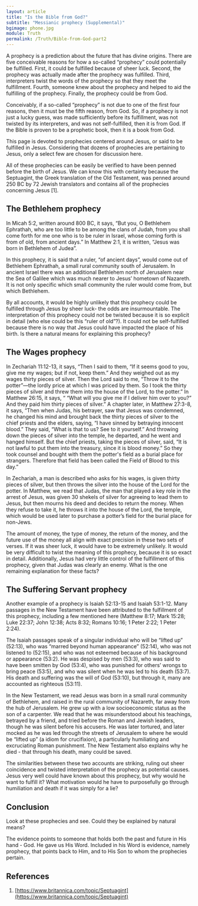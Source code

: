 ```yaml
---
layout: article
title: "Is the Bible from God?"
subtitle: "Messianic prophecy (Supplemental)"
bgimage: phone.jpg
module: Truth
permalink: /Truth/Bible-from-God-part2
---
```


A prophecy is a prediction about the future that has divine origins. There are five conceivable reasons for how a so-called “prophecy” could potentially be fulfilled. First, it could be fulfilled because of sheer luck. Second, the prophecy was actually made after the prophecy was fulfilled. Third, interpreters twist the words of the prophecy so that they meet the fulfillment. Fourth, someone knew about the prophecy and helped to aid the fulfilling of the prophecy. Finally, the prophecy could be from God.
 
Conceivably, if a so-called “prophecy” is not due to one of the first four reasons, then it must be the fifth reason, from God. So, if a prophecy is not just a lucky guess, was made sufficiently before its fulfillment, was not twisted by its interpreters, and was not self-fulfilled, then it is from God. If the Bible is proven to be a prophetic book, then it is a book from God.
 
This page is devoted to prophecies centered around Jesus, or said to be fulfilled in Jesus. Considering that dozens of prophecies are pertaining to Jesus, only a select few are chosen for discussion here.
 
All of these prophecies can be easily be verified to have been penned before the birth of Jesus. We can know this with certainty because the Septuagint, the Greek translation of the Old Testament, was penned around 250 BC by 72 Jewish translators and contains all of the prophecies concerning Jesus [1].
 
## The Bethlehem prophecy
In Micah 5:2, written around 800 BC, it says, “But you, O Bethlehem Ephrathah, who are too little to be among the clans of Judah, from you shall come forth for me one who is to be ruler in Israel, whose coming forth is from of old, from ancient days.” In Matthew 2:1, it is written, “Jesus was born in Bethlehem of Judea”.
 
In this prophecy, it is said that a ruler, “of ancient days”, would come out of Bethlehem Ephrathah, a small rural community south of Jerusalem. In ancient Israel there was an additional Bethlehem north of Jerusalem near the Sea of Galilee which was much nearer to Jesus’ hometown of Nazareth. It is not only specific which small community the ruler would come from, but which Bethlehem.
 
By all accounts, it would be highly unlikely that this prophecy could be fulfilled through Jesus by sheer luck- the odds are insurmountable. The interpretation of this prophecy could not be twisted because it is so explicit in detail (who else could be this “ruler of old”?). It could not be self-fulfilled because there is no way that Jesus could have impacted the place of his birth. Is there a natural means for explaining this prophecy?
 
## The Wages prophecy
In Zechariah 11:12-13, it says, “Then I said to them, “If it seems good to you, give me my wages; but if not, keep them.” And they weighed out as my wages thirty pieces of silver. Then the Lord said to me, “Throw it to the potter”—the lordly price at which I was priced by them. So I took the thirty pieces of silver and threw them into the house of the Lord, to the potter.” In Matthew 26:15, it says, “ “What will you give me if I deliver him over to you?” And they paid him thirty pieces of silver.” A chapter later, in Matthew 27:3-8, it says, “Then when Judas, his betrayer, saw that Jesus was condemned, he changed his mind and brought back the thirty pieces of silver to the chief priests and the elders, saying, “I have sinned by betraying innocent blood.” They said, “What is that to us? See to it yourself.” And throwing down the pieces of silver into the temple, he departed, and he went and hanged himself. But the chief priests, taking the pieces of silver, said, “It is not lawful to put them into the treasury, since it is blood money.” So they took counsel and bought with them the potter's field as a burial place for strangers. Therefore that field has been called the Field of Blood to this day.”
 
In Zechariah, a man is described who asks for his wages, is given thirty pieces of silver, but then throws the silver into the house of the Lord for the potter. In Matthew, we read that Judas, the man that played a key role in the arrest of Jesus, was given 30 shekels of silver for agreeing to lead them to Jesus, but then mourns his deed and decides to return the money. When they refuse to take it, he throws it into the house of the Lord, the temple, which would be used later to purchase a potter’s field for the burial place for non-Jews.
 
The amount of money, the type of money, the return of the money, and the future use of the money all align with exact precision in these two sets of verses. If it was sheer luck, it would have to be extremely unlikely. It would be very difficult to twist the meaning of this prophecy, because it is so exact in detail. Additionally, Jesus had very little control of the fulfillment of this prophecy, given that Judas was clearly an enemy. What is the one remaining explanation for these facts?
 
## The Suffering Servant prophecy
Another example of a prophecy is Isaiah 52:13-15 and Isaiah 53:1-12. Many passages in the New Testament have been attributed to the fulfillment of this prophecy, including a few mentioned here (Matthew 8:17; Mark 15:28; Luke 22:37; John 12:38; Acts 8:32; Romans 10:16; 1 Peter 2:22; 1 Peter 2:24).
 
The Isaiah passages speak of a singular individual who will be “lifted up” (52:13), who was “marred beyond human appearance” (52:14), who was not listened to (52:15), and who was not esteemed because of his background or appearance (53:2). He was despised by men (53:3), who was said to have been smitten by God (53:4), who was punished for others’ wrongs to bring peace (53:5), and who was silent when he was led to his death (53:7). His death and suffering was the will of God (53:10), but through it, many are accounted as righteous (53:11).
 
In the New Testament, we read Jesus was born in a small rural community of Bethlehem, and raised in the rural community of Nazareth, far away from the hub of Jerusalem. He grew up with a low socioeconomic status as the son of a carpenter. We read that he was misunderstood about his teachings, betrayed by a friend, and tried before the Roman and Jewish leaders, though he was silent before his accusers. He was later tortured, and later mocked as he was led through the streets of Jerusalem to where he would be “lifted up” (a idiom for crucifixion), a particularly humiliating and excruciating Roman punishment. The New Testament also explains why he died - that through his death, many could be saved.
 
The similarities between these two accounts are striking, ruling out sheer coincidence and twisted interpretation of the prophecy as potential causes. Jesus very well could have known about this prophecy, but why would he want to fulfill it? What motivation would he have to purposefully go through humiliation and death if it was simply for a lie?
 
## Conclusion
Look at these prophecies and see. Could they be explained by natural means?
 
The evidence points to someone that holds both the past and future in His hand - God. He gave us His Word. Included in his Word is evidence, namely prophecy, that points back to Him, and to His Son to whom the prophecies pertain.
​
## References
1. [https://www.britannica.com/topic/Septuagint](https://www.britannica.com/topic/Septuagint)